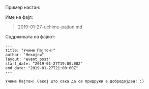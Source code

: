 Пример настан:

Име на фајл:
> 2019-01-27-uchime-pajton.md

Содржината на фајлот:
```
---
title: "Учиме Пајтон!"
author: "Некојси"
layout: "event_post"
start_date: "2019-01-27T19:00:00Z"
end_date: "2019-01-27T21:00:00Z"
---

Учиме Пајтон! Секој што сака да се придружи е добредојден! :)

```
